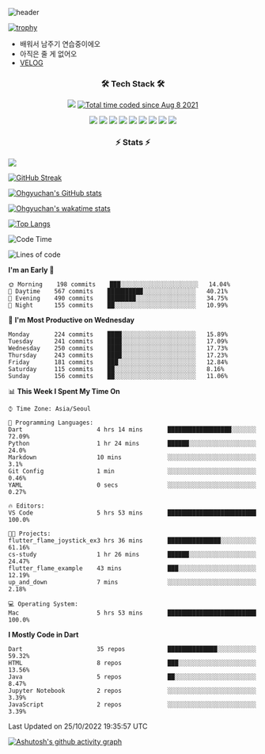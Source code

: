 <!--
**Ohgyuchan/Ohgyuchan** is a ✨ _special_ ✨ repository because its `README.md` (this file) appears on your GitHub profile.

Here are some ideas to get you started:

- 🔭 I’m currently working on ...
- 🌱 I’m currently learning ...
- 👯 I’m looking to collaborate on ...
- 🤔 I’m looking for help with ...
- 💬 Ask me about ...
- 📫 How to reach me: ...
- 😄 Pronouns: ...
- ⚡ Fun fact: ...
-->
![header](https://capsule-render.vercel.app/api?type=soft&color=auto&height=150&section=header&text=Ohgyuchan&fontSize=80&animation=twinkling)

[![trophy](https://github-profile-trophy.vercel.app/?username=Ohgyuchan&column=-1)](https://github.com/ryo-ma/github-profile-trophy)

<!-- ### Hi there 👋 -->
  * 배워서 남주기 연습중이에오
  * 아직은 줄 게 없어오
  * [VELOG](https://velog.io/@terman)



<h3 align="center"><b>🛠 Tech Stack 🛠</b></h3>

<p align="center">
<a href="https://hits.seeyoufarm.com"><img src="https://hits.seeyoufarm.com/api/count/incr/badge.svg?url=https%3A%2F%2Fgithub.com%2FOhgyuchan&count_bg=%2379C83D&title_bg=%23555555&icon=&icon_color=%23E7E7E7&title=visitors+%F0%9F%99%8C&edge_flat=false"/></a> <a href="https://wakatime.com/@9d35e6a9-2400-4e9b-b741-9597e6de1373"><img src="https://wakatime.com/badge/user/9d35e6a9-2400-4e9b-b741-9597e6de1373.svg" alt="Total time coded since Aug 8 2021" /></a></p>


<p align="center">
<img src="https://img.shields.io/badge/HTML5-E34F26?style=flat-square&logo=HTML5&logoColor=white"/></a>
<img src="https://img.shields.io/badge/CSS3-1572B6?style=flat-square&logo=CSS3&logoColor=white"/></a>
<img src="https://img.shields.io/badge/JavaScript-F7DF1E?style=flat-square&logo=JavaScript&logoColor=white"/></a>
<!-- <img src="https://img.shields.io/badge/Node.js-339933?style=flat-square&logo=Node.js&logoColor=white"/></a> &nbsp -->
<img src="https://img.shields.io/badge/Android-3DDC84?style=flat-square&logo=Android&logoColor=white"/></a> 
<img src="https://img.shields.io/badge/Flutter-02569B?style=flat-square&logo=Flutter&logoColor=white"></a> 
<img src="https://img.shields.io/badge/Dart-0175C2?style=flat-square&logo=Dart&logoColor=white"></a> 
<!-- <img src="https://img.shields.io/badge/R-0175C2?style=flat-square&logo=R&logoColor=white"></a> &nbsp -->
<!-- <img src="https://img.shields.io/badge/MongoDB-47A248?style=flat-square&logo=MongoDB&logoColor=white"/></a> &nbsp -->
<!-- <img src="https://img.shields.io/badge/MySQL-4479A1?style=flat-square&logo=MySQL&logoColor=white"/></a> &nbsp -->
<img src="https://img.shields.io/badge/c++-00599C?style=flat-square&logo=c%2B%2B&logoColor=white"/></a> 
<img src="https://img.shields.io/badge/python-0175C2?style=flat-square&logo=python&logoColor=white"></a> 
<img src="https://img.shields.io/badge/github-181717?style=flat-square&logo=github&logoColor=white"></a> 
<!-- <img src="https://img.shields.io/badge/unity-FCC624?style=flat-square&logo=unity&logoColor=black"></a>  -->
<!-- <img src="https://img.shields.io/badge/Amazon AWS-232F3E?style=flat-square&logo=Amazon%20AWS&logoColor=white"/></a> &nbsp -->
</p></b>

<h3 align="center"><b>⚡️ Stats ⚡️</b></h3>

<!--OPGC-->
<a href="https://opgc.me/#/users/Ohgyuchan" target="_blank"><img src="https://api.opgc.me/githubs/users/Ohgyuchan/tag/?theme=rainbow" /></a>  

[![GitHub Streak](https://github-readme-streak-stats.herokuapp.com?user=Ohgyuchan)](https://git.io/streak-stats)

[![Ohgyuchan's GitHub stats](https://github-readme-stats.vercel.app/api?username=Ohgyuchan&include_all_commits=true&count_private=true&show_icons=true&theme=buefy)](https://github.com/anuraghazra/github-readme-stats)

[![Ohgyuchan's wakatime stats](https://github-readme-stats.vercel.app/api/wakatime?username=TermanOh&layout=compact&theme=buefy)](https://github.com/anuraghazra/github-readme-stats)

[![Top Langs](https://github-readme-stats.vercel.app/api/top-langs/?username=Ohgyuchan&layout=compact&exclude_repo=unity_example&theme=buefy)](https://github.com/anuraghazra/github-readme-stats)
  
<!--START_SECTION:waka-->
![Code Time](http://img.shields.io/badge/Code%20Time-732%20hrs%2025%20mins-blue)

![Lines of code](https://img.shields.io/badge/From%20Hello%20World%20I%27ve%20Written-2%20Million%20lines%20of%20code-blue)

**I'm an Early 🐤** 

```text
🌞 Morning    198 commits    ███░░░░░░░░░░░░░░░░░░░░░░   14.04% 
🌆 Daytime    567 commits    ██████████░░░░░░░░░░░░░░░   40.21% 
🌃 Evening    490 commits    ████████░░░░░░░░░░░░░░░░░   34.75% 
🌙 Night      155 commits    ██░░░░░░░░░░░░░░░░░░░░░░░   10.99%

```
📅 **I'm Most Productive on Wednesday** 

```text
Monday       224 commits    ████░░░░░░░░░░░░░░░░░░░░░   15.89% 
Tuesday      241 commits    ████░░░░░░░░░░░░░░░░░░░░░   17.09% 
Wednesday    250 commits    ████░░░░░░░░░░░░░░░░░░░░░   17.73% 
Thursday     243 commits    ████░░░░░░░░░░░░░░░░░░░░░   17.23% 
Friday       181 commits    ███░░░░░░░░░░░░░░░░░░░░░░   12.84% 
Saturday     115 commits    ██░░░░░░░░░░░░░░░░░░░░░░░   8.16% 
Sunday       156 commits    ██░░░░░░░░░░░░░░░░░░░░░░░   11.06%

```


📊 **This Week I Spent My Time On** 

```text
⌚︎ Time Zone: Asia/Seoul

💬 Programming Languages: 
Dart                     4 hrs 14 mins       ██████████████████░░░░░░░   72.09% 
Python                   1 hr 24 mins        ██████░░░░░░░░░░░░░░░░░░░   24.0% 
Markdown                 10 mins             ░░░░░░░░░░░░░░░░░░░░░░░░░   3.1% 
Git Config               1 min               ░░░░░░░░░░░░░░░░░░░░░░░░░   0.46% 
YAML                     0 secs              ░░░░░░░░░░░░░░░░░░░░░░░░░   0.27%

🔥 Editors: 
VS Code                  5 hrs 53 mins       █████████████████████████   100.0%

🐱‍💻 Projects: 
flutter_flame_joystick_ex3 hrs 36 mins       ███████████████░░░░░░░░░░   61.16% 
cs-study                 1 hr 26 mins        ██████░░░░░░░░░░░░░░░░░░░   24.47% 
flutter_flame_example    43 mins             ███░░░░░░░░░░░░░░░░░░░░░░   12.19% 
up_and_down              7 mins              ░░░░░░░░░░░░░░░░░░░░░░░░░   2.18%

💻 Operating System: 
Mac                      5 hrs 53 mins       █████████████████████████   100.0%

```

**I Mostly Code in Dart** 

```text
Dart                     35 repos            ██████████████░░░░░░░░░░░   59.32% 
HTML                     8 repos             ███░░░░░░░░░░░░░░░░░░░░░░   13.56% 
Java                     5 repos             ██░░░░░░░░░░░░░░░░░░░░░░░   8.47% 
Jupyter Notebook         2 repos             ░░░░░░░░░░░░░░░░░░░░░░░░░   3.39% 
JavaScript               2 repos             ░░░░░░░░░░░░░░░░░░░░░░░░░   3.39%

```



 Last Updated on 25/10/2022 19:35:57 UTC
<!--END_SECTION:waka-->

[![Ashutosh's github activity graph](https://activity-graph.herokuapp.com/graph?username=Ohgyuchan&bg_color=ffffff&color=000000&line=6495ED)](https://github.com/ashutosh00710/github-readme-activity-graph)
